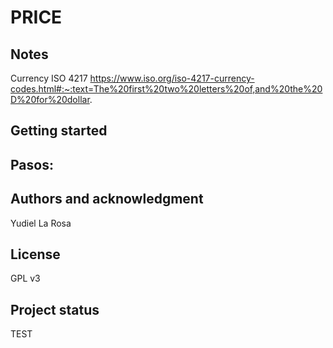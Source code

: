 # PRICE

## Notes
Currency ISO 4217
https://www.iso.org/iso-4217-currency-codes.html#:~:text=The%20first%20two%20letters%20of,and%20the%20D%20for%20dollar.

## Getting started

## Pasos:

## Authors and acknowledgment
Yudiel La Rosa

## License
GPL v3

## Project status
TEST
